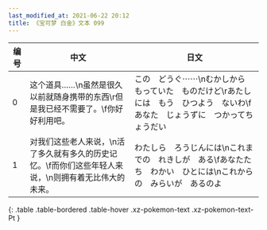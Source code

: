```yaml
---
last_modified_at: 2021-06-22 20:12
title: 《宝可梦 白金》文本 099
---
```

| 编号 | 中文 | 日文 |
| ---- | ---- | ---- |
| 0 | 这个道具……\n虽然是很久以前就随身携带的东西\r但是我已经不需要了。\f你好好利用吧。 | この　どうぐ⋯⋯\nむかしから　もっていた　ものだけど\rあたしには　もう　ひつよう　ないわ\fあなた　じょうずに　つかってちょうだい |
| 1 | 对我们这些老人来说，\n活了多久就有多久的历史记忆。\f而你们这些年轻人来说，\n则拥有着无比伟大的未来。 | わたしら　ろうじんには\nこれまでの　れきしが　ある\fあなたたち　わかい　ひとには\nこれからの　みらいが　あるのよ |
{: .table .table-bordered .table-hover .xz-pokemon-text .xz-pokemon-text-Pt }